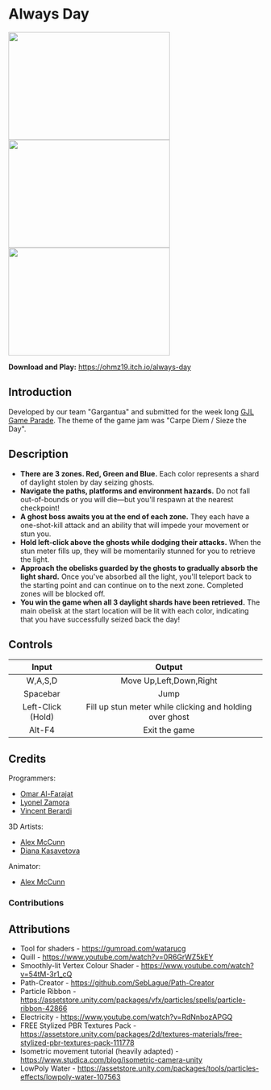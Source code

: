# Always Day
<img src=https://img.itch.zone/aW1hZ2UvNzkyODU5LzQ0Mzk3NTYucG5n/original/h9g%2BVw.png width="320" height="214"/> <img src=https://img.itch.zone/aW1hZ2UvNzkyODU5LzQ0Mzk1MDEucG5n/347x500/NwOHDu.png width="320" height="214"/> <img src=https://img.itch.zone/aW1hZ2UvNzkyODU5LzQ0Mzk3NjUucG5n/347x500/hUTAtN.png width="320" height="214"/>  

**Download and Play:** https://ohmz19.itch.io/always-day 

## Introduction
Developed by our team "Gargantua" and submitted for the week long [GJL Game Parade](https://itch.io/jam/gjl-game-parade-2020). The theme of the game jam was "Carpe Diem / Sieze the Day". 

## Description
  - **There are 3 zones. Red, Green and Blue.** Each color represents a shard of daylight stolen by day seizing ghosts. 
  - **Navigate the paths, platforms and environment hazards.** Do not fall out-of-bounds or you will die—but you'll respawn at the nearest checkpoint! 
  - **A ghost boss awaits you at the end of each zone.** They each have a one-shot-kill attack and an ability that will impede your movement or stun you.  
  - **Hold left-click above the ghosts while dodging their attacks.** When the stun meter fills up, they will be momentarily stunned for you to retrieve the light.
  - **Approach the obelisks guarded by the ghosts to gradually absorb the light shard.** Once you've absorbed all the light, you'll  teleport back to the starting point and can continue on to the next zone. Completed zones will be blocked off.
  - **You win the game when all 3 daylight shards have been retrieved.** The main obelisk at the start location will be lit with each color, indicating that you have successfully seized back the day!  

## Controls
|       Input       |                          Output                          |
|:-----------------:|:--------------------------------------------------------:|
|      W,A,S,D      |                  Move Up,Left,Down,Right                 |
|      Spacebar     |                           Jump                           |
| Left-Click (Hold) | Fill up stun meter while clicking and holding over ghost |
|       Alt-F4      |                       Exit the game                      |

## Credits
Programmers:
  - [Omar Al-Farajat](https://github.com/OmarAlFarajat) 
  - [Lyonel Zamora](https://github.com/lyonelz96)
  - [Vincent Berardi](https://github.com/VincentBerardi)
  
3D Artists:
  - [Alex McCunn](https://www.artstation.com/iforgethowtoread)
  - [Diana Kasavetova](https://www.artstation.com/dianakasavetova)
  
Animator:
  - [Alex McCunn](https://www.artstation.com/iforgethowtoread)

### Contributions 

## Attributions
  - Tool for shaders - https://gumroad.com/watarucg
  - Quill - https://www.youtube.com/watch?v=0R6GrWZ5kEY
  - Smoothly-lit Vertex Colour Shader - https://www.youtube.com/watch?v=54tM-3r1_cQ
  - Path-Creator - https://github.com/SebLague/Path-Creator
  - Particle Ribbon - https://assetstore.unity.com/packages/vfx/particles/spells/particle-ribbon-42866
  - Electricity - https://www.youtube.com/watch?v=RdNnbozAPGQ
  - FREE Stylized PBR Textures Pack - https://assetstore.unity.com/packages/2d/textures-materials/free-stylized-pbr-textures-pack-111778
  - Isometric movement tutorial (heavily adapted) - https://www.studica.com/blog/isometric-camera-unity
  - LowPoly Water - https://assetstore.unity.com/packages/tools/particles-effects/lowpoly-water-107563
